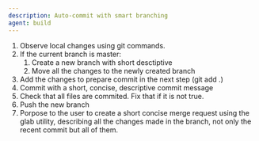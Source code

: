 ```yaml
---
description: Auto-commit with smart branching
agent: build
---
```


1. Observe local changes using git commands.
2. If the current branch is master:
   1. Create a new branch with short desctiptive
   2. Move all the changes to the newly created branch
3. Add the changes to prepare commit in the next step (git add .)
4. Commit with a short, concise, descriptive commit message
5. Check that all files are commited. Fix that if it is not true.
6. Push the new branch
7. Porpose to the user to create a short concise merge request using the glab utility, describing all the changes made in the branch, not only the recent commit but all of them.
